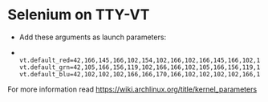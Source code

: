 # Selenium on TTY-VT

- Add these arguments as launch parameters:
-  ```
	vt.default_red=42,166,145,166,102,154,102,166,102,166,145,166,102,154,102,166 vt.default_grn=42,105,166,156,119,102,166,166,102,105,166,156,119,102,166,166 vt.default_blu=42,102,102,102,166,166,170,166,102,102,102,102,166,166,170,166
	```
For more information read https://wiki.archlinux.org/title/kernel_parameters
	

